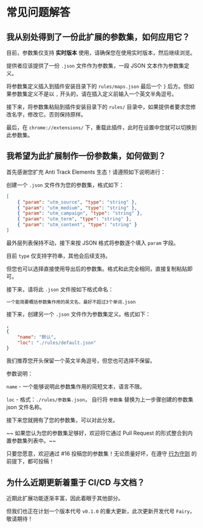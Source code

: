 # 常见问题解答

## 我从别处得到了一份此扩展的参数集，如何应用它？

目前，参数集仅支持 **实时版本** 使用，请确保您在使用实时版本，然后继续浏览。

提供者应该提供了一份 `.json` 文件作为参数集，一段 JSON 文本作为参数集定义。

将参数集定义插入到插件安装目录下的 `rules/maps.json` 最后一个 `}` 后方。但如果参数集定义不是以 `,` 开头的，请在插入定义前输入一个英文半角逗号。

接下来，将参数集粘贴到插件安装目录下的 `rules/` 目录中，如果提供者要求您修改名字，修改它。否则保持原样。

最后，在 `chrome://extensions/` 下，重载此插件，此时在设置中您就可以切换到此参数集。

## 我希望为此扩展制作一份参数集，如何做到？

首先感谢您扩充 Anti Track Elements 生态！请遵照如下说明进行：

创建一个 `.json` 文件作为您的参数集，格式如下：

```json
[
    { "param": "utm_source", "type": "string" },
    { "param": "utm_medium", "type": "string" },
    { "param": "utm_campaign", "type": "string" },
    { "param": "utm_term", "type": "string" },
    { "param": "utm_content", "type": "string" }
]
```

最外层列表保持不动，接下来按 JSON 格式将参数逐个填入 `param` 字段。

目前 `type` 仅支持字符串，其他会后续支持。

但您也可以选择直接使用导出后的参数集。格式和此完全相同，直接复制粘贴即可。

接下来，请将此 `.json` 文件按如下格式命名：

`一个能简要概括参数集作用的英文名，最好不超过3个单词.json`

接下来，创建另一个 `.json` 文件作为参数集定义。格式如下：

```json
,
{
    "name": "默认",
    "loc": "./rules/default.json"
}
```

我们推荐您开头保留一个英文半角逗号，但您也可选择不保留。

参数说明：

`name` - 一个能够说明此参数集作用的简短文本，语言不限。

`loc` - 格式：`./rules/参数集.json`， 自行将 `参数集` 替换为上一步骤创建的参数集 json 文件名称。

接下来您就拥有了您的参数集，可以对此分发。

~~ 如果您认为您的参数集足够好，欢迎将它通过 Pull Request 的形式整合到内置参数集列表中。~~

只要您愿意，欢迎通过 #16 投稿您的参数集！无论质量好坏，在遵守 [行为守则](/CODE_OF_CONDUCT.md) 的前提下，都可投稿！

## 为什么近期更新着重于 CI/CD 与文档？

近期此扩展功能逐渐丰富，因此着眼于其他部分。

但我们也正在计划一个版本代号 `v0.1.0` 的重大更新，此次更新开发代号 `Fairy`，敬请期待！
